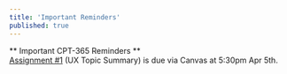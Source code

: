 ```yaml
---
title: 'Important Reminders'
published: true
---
```


** Important CPT-365 Reminders **  
[Assignment #1](https://canvas.sfu.ca/courses/25492/assignments/142519) (UX Topic Summary) is due via Canvas at 5:30pm Apr 5th.
